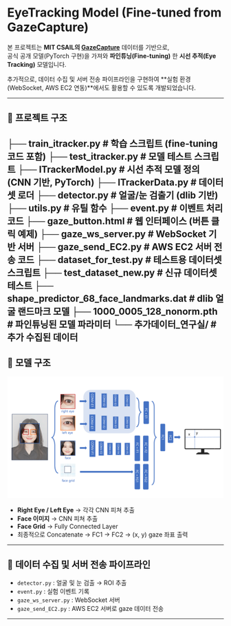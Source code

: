 # EyeTracking Model (Fine-tuned from GazeCapture)

본 프로젝트는 **MIT CSAIL의 [GazeCapture](https://github.com/CSAILVision/GazeCapture)** 데이터를 기반으로,  
공식 공개 모델(PyTorch 구현)을 가져와 **파인튜닝(Fine-tuning)** 한 **시선 추적(Eye Tracking)** 모델입니다.  

추가적으로, 데이터 수집 및 서버 전송 파이프라인을 구현하여 **실험 환경(WebSocket, AWS EC2 연동)**에서도 활용할 수 있도록 개발되었습니다.  

---

## 📂 프로젝트 구조
├── train_itracker.py        # 학습 스크립트 (fine-tuning 코드 포함)
├── test_itracker.py         # 모델 테스트 스크립트
├── ITrackerModel.py         # 시선 추적 모델 정의 (CNN 기반, PyTorch)
├── ITrackerData.py          # 데이터셋 로더
├── detector.py              # 얼굴/눈 검출기 (dlib 기반)
├── utils.py                 # 유틸 함수
├── event.py                 # 이벤트 처리 코드
├── gaze_button.html         # 웹 인터페이스 (버튼 클릭 예제)
├── gaze_ws_server.py        # WebSocket 기반 서버
├── gaze_send_EC2.py         # AWS EC2 서버 전송 코드
├── dataset_for_test.py      # 테스트용 데이터셋 스크립트
├── test_dataset_new.py      # 신규 데이터셋 테스트
├── shape_predictor_68_face_landmarks.dat # dlib 얼굴 랜드마크 모델
├── 1000_0005_128_nonorm.pth # 파인튜닝된 모델 파라미터
└── 추가데이터_연구실/        # 추가 수집된 데이터
---

## 🧩 모델 구조

<p align="center">
  <img src="모델구조.png" alt="Model Architecture" width="600"/>
</p>

- **Right Eye / Left Eye** → 각각 CNN 피쳐 추출  
- **Face 이미지** → CNN 피쳐 추출  
- **Face Grid** → Fully Connected Layer  
- 최종적으로 Concatenate → FC1 → FC2 → (x, y) gaze 좌표 출력  

---

## 📡 데이터 수집 및 서버 전송 파이프라인

- `detector.py` : 얼굴 및 눈 검출 → ROI 추출  
- `event.py` : 실험 이벤트 기록  
- `gaze_ws_server.py` : WebSocket 서버  
- `gaze_send_EC2.py` : AWS EC2 서버로 gaze 데이터 전송  
---



